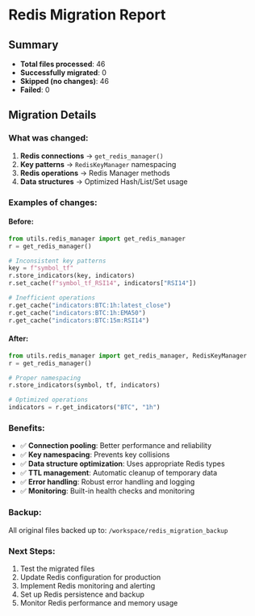 
# Redis Migration Report

## Summary
- **Total files processed**: 46
- **Successfully migrated**: 0
- **Skipped (no changes)**: 46
- **Failed**: 0

## Migration Details

### What was changed:
1. **Redis connections** → `get_redis_manager()`
2. **Key patterns** → `RedisKeyManager` namespacing
3. **Redis operations** → Redis Manager methods
4. **Data structures** → Optimized Hash/List/Set usage

### Examples of changes:

#### Before:
```python
from utils.redis_manager import get_redis_manager
r = get_redis_manager()

# Inconsistent key patterns
key = f"symbol_tf"
r.store_indicators(key, indicators)
r.set_cache(f"symbol_tf_RSI14", indicators["RSI14"])

# Inefficient operations
r.get_cache("indicators:BTC:1h:latest_close")
r.get_cache("indicators:BTC:1h:EMA50")
r.get_cache("indicators:BTC:15m:RSI14")
```

#### After:
```python
from utils.redis_manager import get_redis_manager, RedisKeyManager
r = get_redis_manager()

# Proper namespacing
r.store_indicators(symbol, tf, indicators)

# Optimized operations
indicators = r.get_indicators("BTC", "1h")
```

### Benefits:
- ✅ **Connection pooling**: Better performance and reliability
- ✅ **Key namespacing**: Prevents key collisions
- ✅ **Data structure optimization**: Uses appropriate Redis types
- ✅ **TTL management**: Automatic cleanup of temporary data
- ✅ **Error handling**: Robust error handling and logging
- ✅ **Monitoring**: Built-in health checks and monitoring

### Backup:
All original files backed up to: `/workspace/redis_migration_backup`

### Next Steps:
1. Test the migrated files
2. Update Redis configuration for production
3. Implement Redis monitoring and alerting
4. Set up Redis persistence and backup
5. Monitor Redis performance and memory usage
